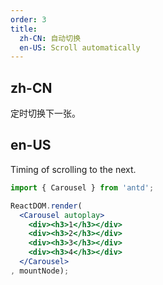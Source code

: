 ```yaml
---
order: 3
title:
  zh-CN: 自动切换
  en-US: Scroll automatically
---
```


## zh-CN

定时切换下一张。

## en-US

Timing of scrolling to the next.

````jsx
import { Carousel } from 'antd';

ReactDOM.render(
  <Carousel autoplay>
    <div><h3>1</h3></div>
    <div><h3>2</h3></div>
    <div><h3>3</h3></div>
    <div><h3>4</h3></div>
  </Carousel>
, mountNode);
````

